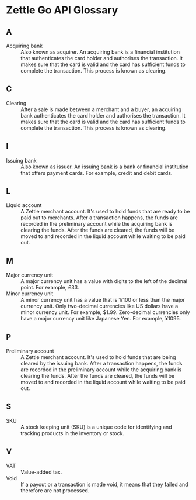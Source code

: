 Zettle Go API Glossary
=============

<!-- Add the corresponding section if any term start with the heading letter. Add numbers before letters if there are glossary items that start with numbers.-->
<!-- Order: numbers, then A–Z. For example, 3GPP is placed before glossary items started with letter a. --<
<!-- Write full sentences when explaining acronyms and concepts. -->
<!-- For syntax reference, see https://www.markdownguide.org/extended-syntax/. -->

## A
<dl>
  <dt>Acquiring bank</dt>
  <dd>Also known as acquirer. An acquiring bank is a financial institution that authenticates the card holder and authorises the transaction. It makes sure that the card is valid and the card has sufficient funds to complete the transaction. This process is known as clearing.</dd>
</dl>

## C
<dl>
  <dt>Clearing</dt>
  <dd>After a sale is made between a merchant and a buyer, an acquiring bank authenticates the card holder and authorises the transaction. It makes sure that the card is valid and the card has sufficient funds to complete the transaction. This process is known as clearing.</dd>
</dl>

## I
<dl>
  <dt>Issuing bank</dt>
  <dd>Also known as issuer. An issuing bank is a bank or financial institution that offers payment cards. For example, credit and debit cards.</dd>
</dl>

## L
<dl>
  <dt>Liquid account</dt>
  <dd>A Zettle merchant account. It's used to hold funds that are ready to be paid out to merchants. After a transaction happens, the funds are recorded in the preliminary account while the acquiring bank is clearing the funds. After the funds are cleared, the funds will be moved to and recorded in the liquid account while waiting to be paid out.</dd>
</dl>

## M
<dl>
  <dt>Major currency unit</dt>
  <dd>A major currency unit has a value with digits to the left of the decimal point. For example, £33.</dd>
  <dt>Minor currency unit</dt>
  <dd>A minor currency unit has a value that is 1/100 or less than the major currency unit. Only two-decimal currencies like US dollars have a minor currency unit. For example, $1.99. Zero-decimal currencies only have a major currency unit like Japanese Yen. For example, ¥1095.</dd>
</dl>

## P
<dl>
  <dt>Preliminary account</dt>
  <dd>A Zettle merchant account. It's used to hold funds that are being cleared by the issuing bank. After a transaction happens, the funds are recorded in the preliminary account while the acquiring bank is clearing the funds. After the funds are cleared, the funds will be moved to and recorded in the liquid account while waiting to be paid out.</dd>
</dl>

## S
<dl>
  <dt>SKU</dt>
  <dd>A stock keeping unit (SKU) is a unique code for identifying and tracking products in the inventory or stock.</dd>
</dl>

## V
<dl>
  <dt>VAT</dt>
  <dd>Value-added tax.</dd>
  <dt>Void</dt>
  <dd>If a payout or a transaction is made void, it means that they failed and therefore are not processed. </dd>
</dl>